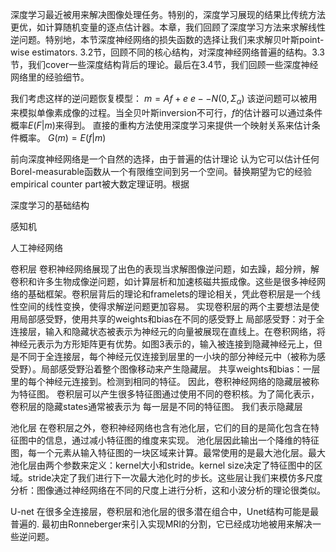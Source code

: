 深度学习最近被用来解决图像处理任务。特别的，深度学习展现的结果比传统方法更优，如计算随机变量的逐点估计器。本章，我们回顾了深度学习方法来求解线性逆问题。特别地，本节深度神经网络的损失函数的选择让我们来求解贝叶斯point-wise estimators. 3.2节，回顾不同的核心结构，对深度神经网络普遍的结构。3.3节，我们cover一些深度结构背后的理论。最后在3.4节，我们回顾一些深度神经网络里的经验细节。

我们考虑这样的逆问题恢复模型：
$m=Af+e$
$e--N(0,\Sigma_\alpha)$
该逆问题可以被用来模拟单像素成像的过程。当全贝叶斯inversion不可行，$f$的估计器可以通过条件概率$E(F|m)$来得到。
 直接的重构方法使用深度学习来提供一个映射关系来估计条件概率。
 $G(m)=E(f|m)$

前向深度神经网络是一个自然的选择，由于普遍的估计理论 认为它可以估计任何Borel-measurable函数从一个有限维空间到另一个空间。替换期望为它的经验empirical counter part被大数定理证明。根据


深度学习的基础结构

感知机

人工神经网络

卷积层
卷积神经网络展现了出色的表现当求解图像逆问题，如去躁，超分辨，解卷积和许多生物成像逆问题，如计算层析和加速核磁共振成像。这些是很多神经网络的基础框架。卷积层背后的理论和framelets的理论相关，凭此卷积层是一个线性空间的线性变换，使得求解逆问题更加容易。
实现卷积层的两个主要想法是使用局部感受野，使用共享的weights和bias在不同的感受野上
局部感受野：对于全连接层，输入和隐藏状态被表示为神经元的向量被展现在直线上。在卷积网络，将神经元表示为方形矩阵更有优势。如图3表示的，输入被连接到隐藏神经元上，但是不同于全连接层，每个神经元仅连接到层里的一小块的部分神经元中（被称为感受野）。局部感受野沿着整个图像移动来产生隐藏层。
共享weights和bias：一层里的每个神经元连接到。检测到相同的特征。
因此，卷积神经网络的隐藏层被称为特征图。
	卷积层可以产生很多特征图通过使用不同的卷积核。为了简化表示，卷积层的隐藏states通常被表示为 每一层是不同的特征图。 我们表示隐藏层

池化层
在卷积层之外，卷积神经网络也含有池化层，它们的目的是简化包含在特征图中的信息，通过减小特征图的维度来实现。
池化层因此输出一个降维的特征图，每一个元素从输入特征图的一块区域来计算。最常使用的是最大池化层。最大池化层由两个参数来定义：kernel大小和stride。kernel size决定了特征图中的区域。stride决定了我们进行下一次最大池化时的步长。这些层让我们来模仿多尺度分析：图像通过神经网络在不同的尺度上进行分析，这和小波分析的理论很类似。

U-net
在很多全连接层，卷积层和池化层的很多潜在组合中，Unet结构可能是最普遍的.
最初由Ronneberger来引入实现MRI的分割，它已经成功地被用来解决一些逆问题。